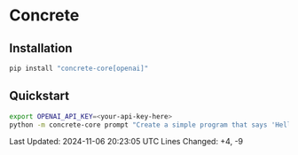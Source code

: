 # Concrete

## Installation

```python
pip install "concrete-core[openai]"
```

## Quickstart

```bash
export OPENAI_API_KEY=<your-api-key-here>
python -m concrete-core prompt "Create a simple program that says 'Hello, World!'"
```

Last Updated: 2024-11-06 20:23:05 UTC
Lines Changed: +4, -9